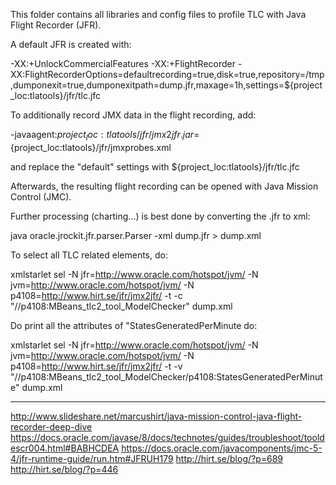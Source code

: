 This folder contains all libraries and config files to profile TLC with Java Flight Recorder (JFR).

A default JFR is created with:

-XX:+UnlockCommercialFeatures
-XX:+FlightRecorder
-XX:FlightRecorderOptions=defaultrecording=true,disk=true,repository=/tmp,dumponexit=true,dumponexitpath=dump.jfr,maxage=1h,settings=${project_loc:tlatools}/jfr/tlc.jfc

To additionally record JMX data in the flight recording, add:

-javaagent:${project_loc:tlatools}/jfr/jmx2jfr.jar=${project_loc:tlatools}/jfr/jmxprobes.xml

and replace the "default" settings with ${project_loc:tlatools}/jfr/tlc.jfc

Afterwards, the resulting flight recording can be opened with Java Mission Control (JMC).	


Further processing (charting...) is best done by converting the .jfr to xml:

java oracle.jrockit.jfr.parser.Parser -xml dump.jfr > dump.xml

To select all TLC related elements, do:

xmlstarlet sel 
  -N jfr=http://www.oracle.com/hotspot/jvm/
  -N jvm=http://www.oracle.com/hotspot/jvm/ 
  -N p4108=http://www.hirt.se/jfr/jmx2jfr/
  -t -c "//p4108:MBeans_tlc2_tool_ModelChecker" dump.xml

Do print all the attributes of "StatesGeneratedPerMinute do:

xmlstarlet sel 
  -N jfr=http://www.oracle.com/hotspot/jvm/ 
  -N jvm=http://www.oracle.com/hotspot/jvm/ 
  -N p4108=http://www.hirt.se/jfr/jmx2jfr/ 
  -t -v "//p4108:MBeans_tlc2_tool_ModelChecker/p4108:StatesGeneratedPerMinute" dump.xml

---
http://www.slideshare.net/marcushirt/java-mission-control-java-flight-recorder-deep-dive
https://docs.oracle.com/javase/8/docs/technotes/guides/troubleshoot/tooldescr004.html#BABHCDEA
https://docs.oracle.com/javacomponents/jmc-5-4/jfr-runtime-guide/run.htm#JFRUH179
http://hirt.se/blog/?p=689
http://hirt.se/blog/?p=446